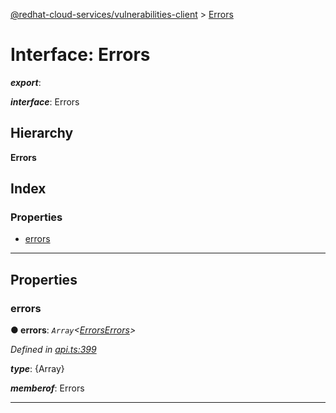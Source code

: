 [@redhat-cloud-services/vulnerabilities-client](../README.md) > [Errors](../interfaces/errors.md)

# Interface: Errors

*__export__*: 

*__interface__*: Errors

## Hierarchy

**Errors**

## Index

### Properties

* [errors](errors.md#errors-1)

---

## Properties

<a id="errors-1"></a>

###  errors

**● errors**: *`Array`<[ErrorsErrors](errorserrors.md)>*

*Defined in [api.ts:399](https://github.com/karelhala/javascript-clients/blob/master/packages/vulnerabilities/api.ts#L399)*

*__type__*: {Array}

*__memberof__*: Errors

___


